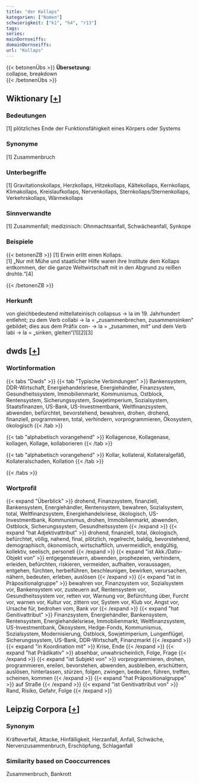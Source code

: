 ```yaml
---
title: "der Kollaps"
kategorien: ["Nomen"]
schwierigkeit: ["k1", "h4", "r13"]
tags:
series:
mainDornseiffs:
domainDornseiffs:
url: "Kollaps"
---
```


{{< betonenÜbs >}}
**Übersetzung:**  
collapse, breakdown  
{{< /betonenÜbs >}}

## Wiktionary [[+](https://de.wiktionary.org/wiki/Kollaps)]

### Bedeutungen
[1] plötzliches Ende der Funktionsfähigkeit eines Körpers oder Systems  

### Synonyme
[1] Zusammenbruch  

### Unterbegriffe
[1] Gravitationskollaps, Herzkollaps, Hitzekollaps, Kältekollaps, Kernkollaps, Klimakollaps, Kreislaufkollaps, Nervenkollaps, Sternkollaps/Sternenkollaps, Verkehrskollaps, Wärmekollaps  

### Sinnverwandte
[1] Zusammenfall; medizinisch: Ohnmachtsanfall, Schwächeanfall, Synkope  

### Beispiele
{{< betonenZB >}}
[1] Erwin erlitt einen Kollaps.  
[1] „Nur mit Mühe und staatlicher Hilfe waren ihre Institute dem Kollaps entkommen, der die ganze Weltwirtschaft mit in den Abgrund zu reißen drohte.“[4]  

{{< /betonenZB >}}
### Herkunft
von gleichbedeutend mittellateinisch collapsus → la im 19. Jahrhundert entlehnt; zu dem Verb collabi → la = „zusammenbrechen, zusammensinken“ gebildet; dies aus dem Präfix con- → la = „zusammen, mit“ und dem Verb labi → la = „sinken, gleiten“[1][2][3]  



## dwds [[+](https://www.dwds.de/wb/Kollaps)]

### Wortinformation
{{< tabs "Dwds" >}}
{{< tab "Typische Verbindungen" >}}
Bankensystem, DDR-Wirtschaft, Energiehandelsriese, Energiehändler, Finanzsystem, Gesundheitssystem, Immobilienmarkt, Kommunismus, Ostblock, Rentensystem, Sicherungssystem, Sowjetimperium, Sozialsystem, Staatsfinanzen, US-Bank, US-Investmentbank, Weltfinanzsystem, abwenden, befürchtet, bevorstehend, bewahren, drohen, drohend, finanziell, programmieren, total, verhindern, vorprogrammieren, Ökosystem, ökologisch
{{< /tab >}}

{{< tab "alphabetisch vorangehend" >}}
Kollagenose, Kollagenase, kollagen, Kollage, kollaborieren
{{< /tab >}}

{{< tab "alphabetisch vorangehend" >}}
Kollar, kollateral, Kollateralgefäß, Kollateralschaden, Kollation
{{< /tab >}}

{{< /tabs >}}

### Wortprofil
{{< expand "Überblick" >}} drohend, Finanzsystem, finanziell, Bankensystem, Energiehändler, Rentensystem, bewahren, Sozialsystem, total, Weltfinanzsystem, Energiehandelsriese, ökologisch, US-Investmentbank, Kommunismus, drohen, Immobilienmarkt, abwenden, Ostblock, Sicherungssystem, Gesundheitssystem {{< /expand >}}
{{< expand "hat Adjektivattribut" >}} drohend, finanziell, total, ökologisch, befürchtet, völlig, nahend, final, plötzlich, regelrecht, baldig, bevorstehend, demographisch, ökonomisch, wirtschaftlich, unvermeidlich, endgültig, kollektiv, seelisch, personell {{< /expand >}}
{{< expand "ist Akk./Dativ-Objekt von" >}} entgegensteuern, abwenden, prophezeien, verhindern, erleiden, befürchten, riskieren, vermeiden, aufhalten, voraussagen, entgehen, fürchten, herbeiführen, beschleunigen, bewirken, verursachen, nähern, bedeuten, erleben, auslösen {{< /expand >}}
{{< expand "ist in Präpositionalgruppe" >}} bewahren vor, Finanzsystem vor, Sozialsystem vor, Bankensystem vor, zusteuern auf, Rentensystem vor, Gesundheitssystem vor, retten vor, Warnung vor, Befürchtung über, Furcht vor, warnen vor, Kultur vor, zittern vor, System vor, Klub vor, Angst vor, Ursache für, bedrohen vom, Bank vor {{< /expand >}}
{{< expand "hat Genitivattribut" >}} Finanzsystem, Energiehändler, Bankensystem, Rentensystem, Energiehandelsriese, Immobilienmarkt, Weltfinanzsystem, US-Investmentbank, Ökosystem, Hedge-Fonds, Kommunismus, Sozialsystem, Modernisierung, Ostblock, Sowjetimperium, Lungenflügel, Sicherungssystem, US-Bank, DDR-Wirtschaft, Finanzmarkt {{< /expand >}}
{{< expand "in Koordination mit" >}} Krise, Ende {{< /expand >}}
{{< expand "hat Prädikativ" >}} absehbar, unwahrscheinlich, Folge, Frage {{< /expand >}}
{{< expand "ist Subjekt von" >}} vorprogrammieren, drohen, programmieren, ereilen, bevorstehen, abwenden, ausbleiben, erschüttern, auslösen, hinterlassen, stürzen, folgen, zwingen, bedeuten, führen, treffen, scheinen, kommen {{< /expand >}}
{{< expand "hat Präpositionalgruppe" >}} auf Straße {{< /expand >}}
{{< expand "ist Genitivattribut von" >}} Rand, Risiko, Gefahr, Folge {{< /expand >}}

## Leipzig Corpora [[+](https://corpora.uni-leipzig.de/en/res?word=Kollaps&corpusId=deu_newscrawl-public_2018)]


### Synonym
Kräfteverfall, Attacke, Hinfälligkeit, Herzanfall, Anfall, Schwäche, Nervenzusammenbruch, Erschöpfung, Schlaganfall


### Similarity based on Cooccurrences
Zusammenbruch, Bankrott

